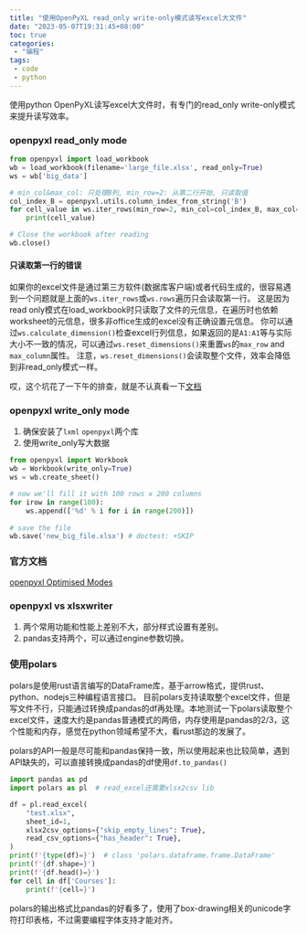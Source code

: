 ```yaml
---
title: "使用OpenPyXL read_only write-only模式读写excel大文件"
date: "2023-05-07T19:31:45+08:00"
toc: true
categories:
 - "编程"
tags:
 - code
 - python
---
```


使用python OpenPyXL读写excel大文件时，有专门的read_only write-only模式来提升读写效率。

<!--more-->

### openpyxl read_only mode

```python
from openpyxl import load_workbook
wb = load_workbook(filename='large_file.xlsx', read_only=True)
ws = wb['big_data']

# min_col&max_col: 只处理B列, min_row=2: 从第二行开始, 只读取值
col_index_B = openpyxl.utils.column_index_from_string('B') 
for cell_value in ws.iter_rows(min_row=2, min_col=col_index_B, max_col=col_index_B, values_only=True):
    print(cell_value)

# Close the workbook after reading
wb.close()
```
#### 只读取第一行的错误
如果你的excel文件是通过第三方软件(数据库客户端)或者代码生成的，很容易遇到一个问题就是上面的`ws.iter_rows`或`ws.rows`遍历只会读取第一行。 这是因为read only模式在load_workbook时只读取了文件的元信息，在遍历时也依赖worksheet的元信息，很多非office生成的excel没有正确设置元信息。 你可以通过`ws.calculate_dimension()`检查excel行列信息，如果返回的是`A1:A1`等与实际大小不一致的情况，可以通过`ws.reset_dimensions()`来重置`ws`的`max_row` and `max_column`属性。
注意，`ws.reset_dimensions()`会读取整个文件，效率会降低到非read_only模式一样。

哎，这个坑花了一下午的排查，就是不认真看一下[文档](https://openpyxl.readthedocs.io/en/latest/optimized.html#worksheet-dimensions)

### openpyxl write_only mode
1. 确保安装了`lxml` `openpyxl`两个库
2. 使用write_only写大数据
```python
from openpyxl import Workbook
wb = Workbook(write_only=True)
ws = wb.create_sheet()

# now we'll fill it with 100 rows x 200 columns
for irow in range(100):
    ws.append(['%d' % i for i in range(200)])
   
# save the file
wb.save('new_big_file.xlsx') # doctest: +SKIP
```
### 官方文档
[openpyxl Optimised Modes](https://openpyxl.readthedocs.io/en/latest/optimized.html)

### openpyxl vs xlsxwriter
1. 两个常用功能和性能上差别不大，部分样式设置有差别。
2. pandas支持两个，可以通过engine参数切换。

### 使用polars
polars是使用rust语言编写的DataFrame库，基于arrow格式，提供rust、python、nodejs三种编程语言接口。 目前polars支持读取整个excel文件，但是写文件不行，只能通过转换成pandas的df再处理。本地测试一下polars读取整个excel文件，速度大约是pandas普通模式的两倍，内存使用是pandas的2/3，这个性能和内存，感觉在python领域希望不大，看rust那边的发展了。

polars的API一般是尽可能和pandas保持一致，所以使用起来也比较简单，遇到API缺失的，可以直接转换成pandas的df使用`df.to_pandas()`

```python
import pandas as pd
import polars as pl  # read_excel还需要xlsx2csv lib

df = pl.read_excel(
    "test.xlsx",
    sheet_id=1,
    xlsx2csv_options={"skip_empty_lines": True},
    read_csv_options={"has_header": True},
)
print(f'{type(df)=}')  # class 'polars.dataframe.frame.DataFrame'
print(f'{df.shape=}')
print(f'{df.head()=}')
for cell in df['Courses']:
    print(f'{cell=}')
```
polars的输出格式比pandas的好看多了，使用了box-drawing相关的unicode字符打印表格，不过需要编程字体支持才能对齐。